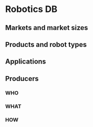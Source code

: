 # Robotics DB

## Markets and market sizes

## Products and robot types

## Applications

## Producers

### WHO

### WHAT

### HOW
